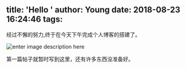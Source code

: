 title: 'Hello '
author: Young
date: 2018-08-23 16:24:46
tags:
---
经过不懈的努力,终于在今天下午完成个人博客的搭建了。

![enter image description here](https://images.unsplash.com/photo-1534941946572-23438b26af30?ixlib=rb-0.3.5&ixid=eyJhcHBfaWQiOjEyMDd9&s=2a39cbef202ec33200977e0d25e9f5e8&auto=format&fit=crop&w=1050&q=80)

第一篇帖子就暂时写到这里，还有许多东西没准备好。